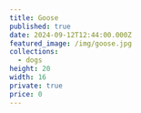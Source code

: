 ```yaml
---
title: Goose
published: true
date: 2024-09-12T12:44:00.000Z
featured_image: /img/goose.jpg
collections:
  - dogs
height: 20
width: 16
private: true
price: 0
---
```

